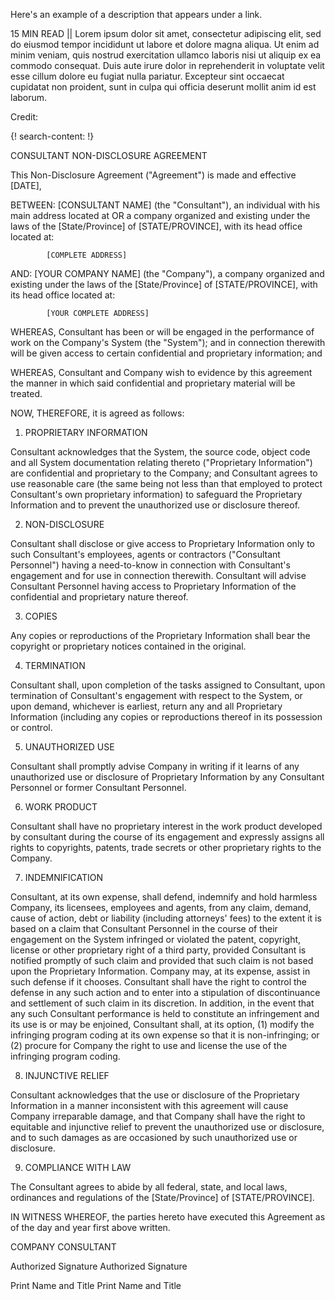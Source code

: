 Here's an example of a description that appears under a link.

15 MIN READ || Lorem ipsum dolor sit amet, consectetur adipiscing elit, sed do eiusmod tempor incididunt ut labore et dolore magna aliqua. Ut enim ad minim veniam, quis nostrud exercitation ullamco laboris nisi ut aliquip ex ea commodo consequat. Duis aute irure dolor in reprehenderit in voluptate velit esse cillum dolore eu fugiat nulla pariatur. Excepteur sint occaecat cupidatat non proident, sunt in culpa qui officia deserunt mollit anim id est laborum.

Credit: []()

{! search-content: !}

CONSULTANT NON-DISCLOSURE AGREEMENT 



This Non-Disclosure Agreement ("Agreement") is made and effective [DATE],


BETWEEN:	[CONSULTANT NAME] (the "Consultant"), an individual with his main address located at OR a company organized and existing under the laws of the [State/Province] of [STATE/PROVINCE], with its head office located at:

			[COMPLETE ADDRESS]


AND:	[YOUR COMPANY NAME] (the "Company"), a company organized and existing under the laws of the [State/Province] of [STATE/PROVINCE], with its head office located at:

			[YOUR COMPLETE ADDRESS]


WHEREAS, Consultant has been or will be engaged in the performance of work on the Company's System (the "System"); and in connection therewith will be given access to certain confidential and proprietary information; and 

WHEREAS, Consultant and Company wish to evidence by this agreement the manner in which said confidential and proprietary material will be treated.


NOW, THEREFORE, it is agreed as follows:


1.	PROPRIETARY INFORMATION

Consultant acknowledges that the System, the source code, object code and all System documentation relating thereto ("Proprietary Information") are confidential and proprietary to the Company; and Consultant agrees to use reasonable care (the same being not less than that employed to protect Consultant's own proprietary information) to safeguard the Proprietary Information and to prevent the unauthorized use or disclosure thereof.


2.	NON-DISCLOSURE

Consultant shall disclose or give access to Proprietary Information only to such Consultant's employees, agents or contractors ("Consultant Personnel") having a need-to-know in connection with Consultant's engagement and for use in connection therewith. Consultant will advise Consultant Personnel having access to Proprietary Information of the confidential and proprietary nature thereof.


3.	COPIES

Any copies or reproductions of the Proprietary Information shall bear the copyright or proprietary notices contained in the original.


4.	TERMINATION

Consultant shall, upon completion of the tasks assigned to Consultant, upon termination of Consultant's engagement with respect to the System, or upon demand, whichever is earliest, return any and all Proprietary Information (including any copies or reproductions thereof in its possession or control.


5.	UNAUTHORIZED USE

Consultant shall promptly advise Company in writing if it learns of any unauthorized use or disclosure of Proprietary Information by any Consultant Personnel or former Consultant Personnel.


6.	WORK PRODUCT

Consultant shall have no proprietary interest in the work product developed by consultant during the course of its engagement and expressly assigns all rights to copyrights, patents, trade secrets or other proprietary rights to the Company.


7.	INDEMNIFICATION

Consultant, at its own expense, shall defend, indemnify and hold harmless Company, its licensees, employees and agents, from any claim, demand, cause of action, debt or liability (including attorneys' fees) to the extent it is based on a claim that Consultant Personnel in the course of their engagement on the System infringed or violated the patent, copyright, license or other proprietary right of a third party, provided Consultant is notified promptly of such claim and provided that such claim is not based upon the Proprietary Information. Company may, at its expense, assist in such defense if it chooses. Consultant shall have the right to control the defense in any such action and to enter into a stipulation of discontinuance and settlement of such claim in its discretion. In addition, in the event that any such Consultant performance is held to constitute an infringement and its use is or may be enjoined, Consultant shall, at its option, (1) modify the infringing program coding at its own expense so that it is non-infringing; or (2) procure for Company the right to use and license the use of the infringing program coding.


8.	INJUNCTIVE RELIEF

Consultant acknowledges that the use or disclosure of the Proprietary Information in a manner inconsistent with this agreement will cause Company irreparable damage, and that Company shall have the right to equitable and injunctive relief to prevent the unauthorized use or disclosure, and to such damages as are occasioned by such unauthorized use or disclosure.


9.	COMPLIANCE WITH LAW

The Consultant agrees to abide by all federal, state, and local laws, ordinances and regulations of the [State/Province] of [STATE/PROVINCE].


 
IN WITNESS WHEREOF, the parties hereto have executed this Agreement as of the day and year first above written.

COMPANY						CONSULTANT



													
Authorized Signature					Authorized Signature

													
Print Name and Title					Print Name and Title


